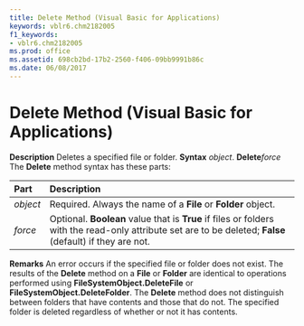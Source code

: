 ```yaml
---
title: Delete Method (Visual Basic for Applications)
keywords: vblr6.chm2182005
f1_keywords:
- vblr6.chm2182005
ms.prod: office
ms.assetid: 698cb2bd-17b2-2560-f406-09bb9991b86c
ms.date: 06/08/2017
---
```



# Delete Method (Visual Basic for Applications)



 **Description**
Deletes a specified file or folder.
 **Syntax**
 _object_. **Delete**_force_
The **Delete** method syntax has these parts:


|**Part**|**Description**|
|:-----|:-----|
| _object_|Required. Always the name of a **File** or **Folder** object.|
| _force_|Optional. **Boolean** value that is **True** if files or folders with the read-only attribute set are to be deleted; **False** (default) if they are not.|
 **Remarks**
An error occurs if the specified file or folder does not exist.
The results of the **Delete** method on a **File** or **Folder** are identical to operations performed using **FileSystemObject.DeleteFile** or **FileSystemObject.DeleteFolder**.
The **Delete** method does not distinguish between folders that have contents and those that do not. The specified folder is deleted regardless of whether or not it has contents.

